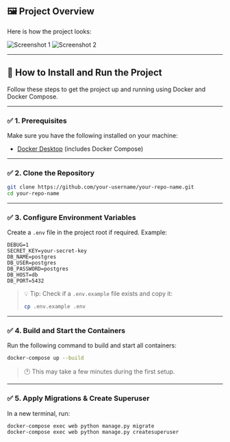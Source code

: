 ## 🖼️ Project Overview

Here is how the project looks:

![Screenshot 1](https://github.com/user-attachments/assets/373805d4-2859-4610-84e8-7aee60895d89)
![Screenshot 2](https://github.com/user-attachments/assets/fd506367-3261-4e3e-ba18-1edfe3774859)

---

## 🚀 How to Install and Run the Project

Follow these steps to get the project up and running using Docker and Docker Compose.

---

### ✅ 1. Prerequisites

Make sure you have the following installed on your machine:

* [Docker Desktop](https://www.docker.com/products/docker-desktop) (includes Docker Compose)

---

### ✅ 2. Clone the Repository

```bash
git clone https://github.com/your-username/your-repo-name.git
cd your-repo-name
```

---

### ✅ 3. Configure Environment Variables

Create a `.env` file in the project root if required. Example:

```env
DEBUG=1
SECRET_KEY=your-secret-key
DB_NAME=postgres
DB_USER=postgres
DB_PASSWORD=postgres
DB_HOST=db
DB_PORT=5432
```

> 💡 Tip: Check if a `.env.example` file exists and copy it:
>
> ```bash
> cp .env.example .env
> ```

---

### ✅ 4. Build and Start the Containers

Run the following command to build and start all containers:

```bash
docker-compose up --build
```

> 🕐 This may take a few minutes during the first setup.

---

### ✅ 5. Apply Migrations & Create Superuser

In a new terminal, run:

```bash
docker-compose exec web python manage.py migrate
docker-compose exec web python manage.py createsuperuser
```
